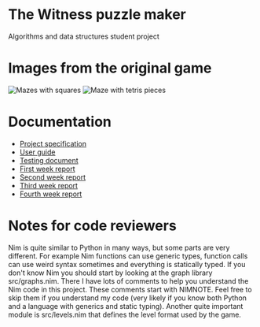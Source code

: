 # The Witness puzzle maker
Algorithms and data structures student project

# Images from the original game
![Mazes with squares](https://oyster.ignimgs.com/mediawiki/apis.ign.com/the-witness/c/cb/Bwunsolved2.jpg)
![Maze with tetris pieces](https://oyster.ignimgs.com/mediawiki/apis.ign.com/the-witness/0/02/Blueblocksunsolved.jpg)

# Documentation
- [Project specification](docs/project_definition.md)
- [User guide](docs/user_guide.md)
- [Testing document](docs/testing.md)
- [First week report](docs/week1_report.md)
- [Second week report](docs/week2_report.md)
- [Third week report](docs/week3_report.md)
- [Fourth week report](docs/week4_report.md)

# Notes for code reviewers
Nim is quite similar to Python in many ways, but some parts are very different. For example Nim functions can use generic types, function calls can use weird syntax sometimes and everything is statically typed. If you don't
know Nim you should start by looking at the graph library src/graphs.nim. There I have lots of comments to help you understand the Nim code in this project. These comments start with NIMNOTE. Feel free to skip them if you
understand my code (very likely if you know both Python and a language with generics and static typing). Another quite important module is src/levels.nim that defines the level format used by the game.
